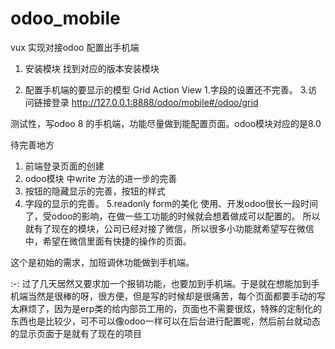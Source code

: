 # odoo_mobile
vux 实现对接odoo 配置出手机端
1. 安装模块
  找到对应的版本安装模块
    
2. 配置手机端的要显示的模型 Grid Action View
  1.字段的设置还不完善。
3.访问链接登录 http://127.0.0.1:8888/odoo/mobile#/odoo/grid
  
测试性，写odoo 8 的手机端，功能尽量做到能配置页面。odoo模块对应的是8.0

待完善地方

1. 前端登录页面的创建
2. odoo模块 中write 方法的进一步的完善
3. 按钮的隐藏显示的完善，按钮的样式
4. 字段的显示的完善。
5.readonly form的美化
使用、开发odoo很长一段时间了，受odoo的影响，在做一些工功能的时候就会想着做成可以配置的。
所以就有了现在的模块，公司已经对接了微信，所以很多小功能就希望写在微信中，希望在微信里面有快捷的操作的页面。

这个是初始的需求，加班调休功能做到手机端。

:-: 过了几天居然又要求加一个报销功能，也要加到手机端。于是就在想能加到手机端当然是很棒的呀，很方便，但是写的时候却是很痛苦，每个页面都要手动的写太麻烦了，因为是erp类的给内部员工用的，页面也不需要很炫，特殊的定制化的东西也是比较少，可不可以像odoo一样可以在后台进行配置呢，然后前台就动态的显示页面于是就有了现在的项目
